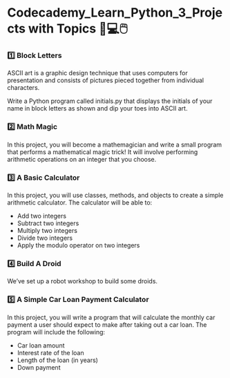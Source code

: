 # Codecademy_Learn_Python_3_Projects with Topics :open_book::computer::computer_mouse:

### :one: Block Letters<br />
ASCII art is a graphic design technique that uses computers for presentation and consists of pictures pieced together from individual characters.

Write a Python program called initials.py that displays the initials of your name in block letters as shown and dip your toes into ASCII art.
### :two: Math Magic<br />
In this project, you will become a mathemagician and write a small program that performs a mathematical magic trick! It will involve performing arithmetic operations on an integer that you choose.

### :three: A Basic Calculator<br />
In this project, you will use classes, methods, and objects to create a simple arithmetic calculator. The calculator will be able to:

* Add two integers
* Subtract two integers
* Multiply two integers
* Divide two integers
* Apply the modulo operator on two integers

### :four: Build A Droid<br />
We’ve set up a robot workshop to build some droids.

### :five: A Simple Car Loan Payment Calculator<br />
In this project, you will write a program that will calculate the monthly car payment a user should expect to make after taking out a car loan. The program will include the following:

* Car loan amount
* Interest rate of the loan
* Length of the loan (in years)
* Down payment
